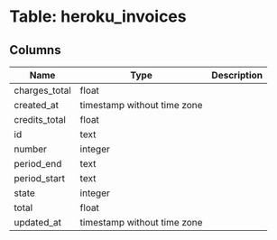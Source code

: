 
# Table: heroku_invoices

## Columns
| Name        | Type           | Description  |
| ------------- | ------------- | -----  |
|charges_total|float||
|created_at|timestamp without time zone||
|credits_total|float||
|id|text||
|number|integer||
|period_end|text||
|period_start|text||
|state|integer||
|total|float||
|updated_at|timestamp without time zone||
